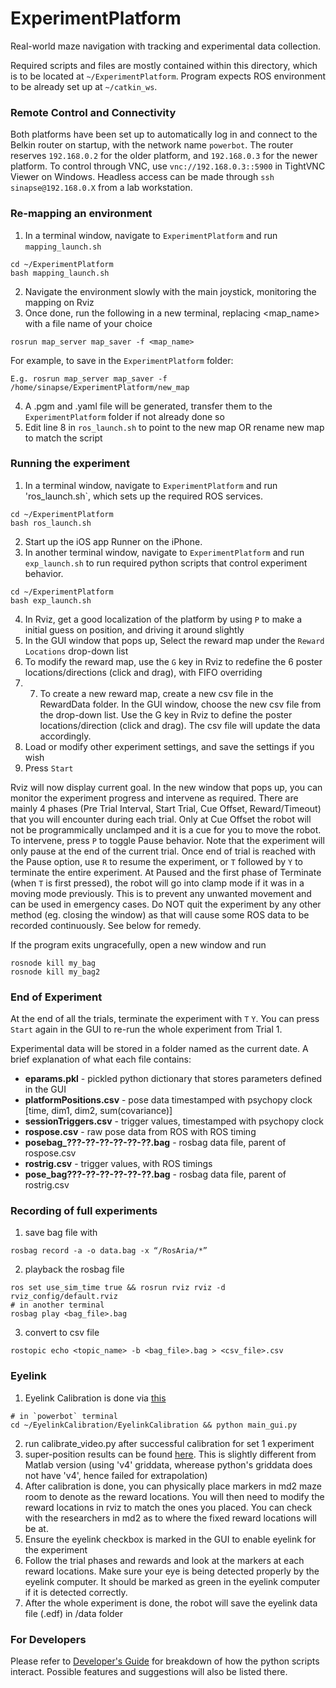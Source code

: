 # ExperimentPlatform
Real-world maze navigation with tracking and experimental data collection.

Required scripts and files are mostly contained within this directory, which is to be located at `~/ExperimentPlatform`. Program expects ROS environment to be already set up at `~/catkin_ws`.

### Remote Control and Connectivity

Both platforms have been set up to automatically log in and connect to the Belkin router on startup, with the network name `powerbot`. The router reserves `192.168.0.2` for the older platform, and `192.168.0.3` for the newer platform. To control through VNC, use `vnc://192.168.0.3::5900` in TightVNC Viewer on Windows. Headless access can be made through `ssh sinapse@192.168.0.X` from a lab workstation.

### Re-mapping an environment

1. In a terminal window, navigate to `ExperimentPlatform` and run `mapping_launch.sh`
```
cd ~/ExperimentPlatform
bash mapping_launch.sh
```
2. Navigate the environment slowly with the main joystick, monitoring the mapping on Rviz
3. Once done, run the following in a new terminal, replacing <map_name> with a file name of your choice
```
rosrun map_server map_saver -f <map_name>
```
For example, to save in the `ExperimentPlatform` folder:
```
E.g. rosrun map_server map_saver -f  /home/sinapse/ExperimentPlatform/new_map
```
4. A .pgm and .yaml file will be generated, transfer them to the `ExperimentPlatform` folder if not already done so
5. Edit line 8 in `ros_launch.sh` to point to the new map OR rename new map to match the script

### Running the experiment

1. In a terminal window, navigate to `ExperimentPlatform` and run 'ros_launch.sh`, which sets up the required ROS services.
```
cd ~/ExperimentPlatform
bash ros_launch.sh
```
2. Start up the iOS app Runner on the iPhone. 
3. In another terminal window, navigate to `ExperimentPlatform` and run `exp_launch.sh` to run required python scripts that control experiment behavior.
```
cd ~/ExperimentPlatform
bash exp_launch.sh
```
4. In Rviz, get a good localization of the platform by using `P` to make a initial guess on position, and driving it around slightly
5. In the GUI window that pops up, Select the reward map under the `Reward Locations` drop-down list
6. To modify the reward map, use the `G` key in Rviz to redefine the 6 poster locations/directions (click and drag), with FIFO overriding
7. 7.	To create a new reward map, create a new csv file in the RewardData folder. In the GUI window, choose the new csv file from the drop-down list. Use the G key in Rviz to define the poster locations/direction (click and drag). The csv file will update the data accordingly.
8. Load or modify other experiment settings, and save the settings if you wish
9. Press `Start`

Rviz will now display current goal. In the new window that pops up, you can monitor the experiment progress and intervene as required. 
There are mainly 4 phases (Pre Trial Interval, Start Trial, Cue Offset, Reward/Timeout) that you will encounter during each trial. Only at Cue Offset the robot will not be programmically unclamped and it is a cue for you to move the robot.
To intervene, press `P` to toggle Pause behavior. Note that the experiment will only pause at the end of the current trial. Once end of trial is reached with the Pause option, use `R` to resume the experiment, or `T` followed by `Y` to terminate the entire experiment. At Paused and the first phase of Terminate (when `T` is first pressed), the robot will go into clamp mode if it was in a moving mode previously. This is to prevent any unwanted movement and can be used in emergency cases. Do NOT quit the experiment by any other method (eg. closing the window) as that will cause some ROS data to be recorded continuously. See below for remedy. 

If the program exits ungracefully, open a new window and run
```
rosnode kill my_bag
rosnode kill my_bag2
```

### End of Experiment

At the end of all the trials, terminate the experiment with `T` `Y`. You can press `Start` again in the GUI to re-run the whole experiment from Trial 1.

Experimental data will be stored in a folder named as the current date. A brief explanation of what each file contains:

* **eparams.pkl** - pickled python dictionary that stores parameters defined in the GUI
* **platformPositions.csv** - pose data timestamped with psychopy clock [time, dim1, dim2, sum(covariance)]
* **sessionTriggers.csv** - trigger values, timestamped with psychopy clock
* **rospose.csv** - raw pose data from ROS with ROS timing
* **posebag_???-??-??-??-??-??.bag** - rosbag data file, parent of rospose.csv
* **rostrig.csv** - trigger values, with ROS timings
* **pose_bag???-??-??-??-??-??.bag** - rosbag data file, parent of rostrig.csv

### Recording of full experiments
1. save bag file with 
```
rosbag record -a -o data.bag -x “/RosAria/*”
```
2. playback the rosbag file
```
ros set use_sim_time true && rosrun rviz rviz -d rviz_config/default.rviz
# in another terminal
rosbag play <bag_file>.bag
```
3. convert to csv file
```
rostopic echo <topic_name> -b <bag_file>.bag > <csv_file>.csv
```

### Eyelink
1. Eyelink Calibration is done via [this](https://github.com/grero/EyelinkCalibration)
```
# in `powerbot` terminal
cd ~/EyelinkCalibration/EyelinkCalibration && python main_gui.py
```
2. run calibrate_video.py after successful calibration for set 1 experiment
3. super-position results can be found [here](https://github.com/ndhuu/fyp_result/blob/main/eyelink.ipynb). This is slightly different from Matlab version (using 'v4' griddata, wherease python's griddata does not have 'v4', hence failed for extrapolation)
4. After calibration is done, you can physically place markers in md2 maze room to denote as the reward locations. You will then need to modify the reward locations in rviz to match the ones you placed. You can check with the researchers in md2 as to where the fixed reward locations will be at.
5. Ensure the eyelink checkbox is marked in the GUI to enable eyelink for the experiment
6. Follow the trial phases and rewards and look at the markers at each reward locations. Make sure your eye is being detected properly by the eyelink computer. It should be marked as green in the eyelink computer if it is detected correctly.
7. After the whole experiment is done, the robot will save the eyelink data file (.edf) in /data folder


### For Developers

Please refer to [Developer's Guide](../../wiki/Developer's-Guide)
 for breakdown of how the python scripts interact. Possible features and suggestions will also be listed there.


